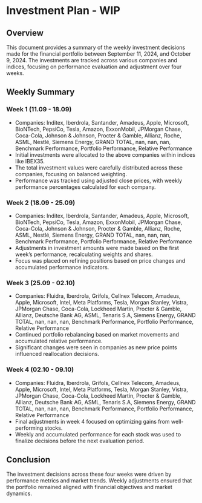 # Investment Plan - WIP

## Overview

This document provides a summary of the weekly investment decisions made for the financial portfolio between September 11, 2024, and October 9, 2024. The investments are tracked across various companies and indices, focusing on performance evaluation and adjustment over four weeks.

## Weekly Summary

### Week 1 (11.09 - 18.09)
- Companies:
  Inditex, Iberdrola, Santander, Amadeus, Apple, Microsoft, BioNTech, PepsiCo, Tesla, Amazon, ExxonMobil, JPMorgan Chase, Coca-Cola, Johnson & Johnson, Procter & Gamble, Allianz, Roche, ASML, Nestlé, Siemens Energy, GRAND TOTAL, nan, nan, nan, Benchmark Performance, Portfolio Performance, Relative Performance
- Initial investments were allocated to the above companies within indices like IBEX35.
- The total investment values were carefully distributed across these companies, focusing on balanced weighting.
- Performance was tracked using adjusted close prices, with weekly performance percentages calculated for each company.

### Week 2 (18.09 - 25.09)
- Companies:
  Inditex, Iberdrola, Santander, Amadeus, Apple, Microsoft, BioNTech, PepsiCo, Tesla, Amazon, ExxonMobil, JPMorgan Chase, Coca-Cola, Johnson & Johnson, Procter & Gamble, Allianz, Roche, ASML, Nestlé, Siemens Energy, GRAND TOTAL, nan, nan, nan, Benchmark Performance, Portfolio Performance, Relative Performance
- Adjustments in investment amounts were made based on the first week’s performance, recalculating weights and shares.
- Focus was placed on refining positions based on price changes and accumulated performance indicators.

### Week 3 (25.09 - 02.10)
- Companies:
  Fluidra, Iberdrola, Grifols, Cellnex Telecom, Amadeus, Apple, Microsoft, Intel, Meta Platforms, Tesla, Morgan Stanley, Vistra, JPMorgan Chase, Coca-Cola, Lockheed Martin, Procter & Gamble, Allianz, Deutsche Bank AG, ASML, Tenaris S.A, Siemens Energy, GRAND TOTAL, nan, nan, nan, Benchmark Performance, Portfolio Performance, Relative Performance
- Continued portfolio rebalancing based on market movements and accumulated relative performance.
- Significant changes were seen in companies as new price points influenced reallocation decisions.

### Week 4 (02.10 - 09.10)
- Companies:
  Fluidra, Iberdrola, Grifols, Cellnex Telecom, Amadeus, Apple, Microsoft, Intel, Meta Platforms, Tesla, Morgan Stanley, Vistra, JPMorgan Chase, Coca-Cola, Lockheed Martin, Procter & Gamble, Allianz, Deutsche Bank AG, ASML, Tenaris S.A, Siemens Energy, GRAND TOTAL, nan, nan, nan, Benchmark Performance, Portfolio Performance, Relative Performance
- Final adjustments in week 4 focused on optimizing gains from well-performing stocks.
- Weekly and accumulated performance for each stock was used to finalize decisions before the next evaluation period.

## Conclusion

The investment decisions across these four weeks were driven by performance metrics and market trends. Weekly adjustments ensured that the portfolio remained aligned with financial objectives and market dynamics.

